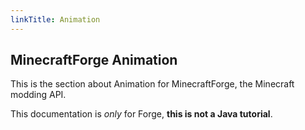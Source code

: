 ```yaml
---
linkTitle: Animation
---
```


<article class="docs-entry">
<h1 id="minecraftforge-documentation">MinecraftForge Animation</h1>
<p>This is the section about Animation for <a>MinecraftForge</a>, the Minecraft modding API.</p>
<p>This documentation is <em>only</em> for Forge, <strong>this is not a Java tutorial</strong>.</p>
</article>